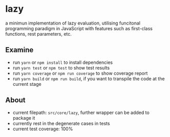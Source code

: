 # lazy

a minimun implementation of lazy evaluation, utilising funcitonal programming paradigm in JavaScript with features such as first-class functions, rest parameters, etc.

## Examine

 * run `yarn` or `npm install` to install dependencies
 * run `yarn test` or `npm test` to show test results
 * run `yarn coverage` or `npm run coverage` to show coverage report
 * run `yarn build` or `npm run build`, if you want to transpile the code at the current stage

## About

 * current filepath: `src/core/lazy`, further wrapper can be added to package it
 * currently rest in the degenerate cases in tests
 * current test coverage: 100%